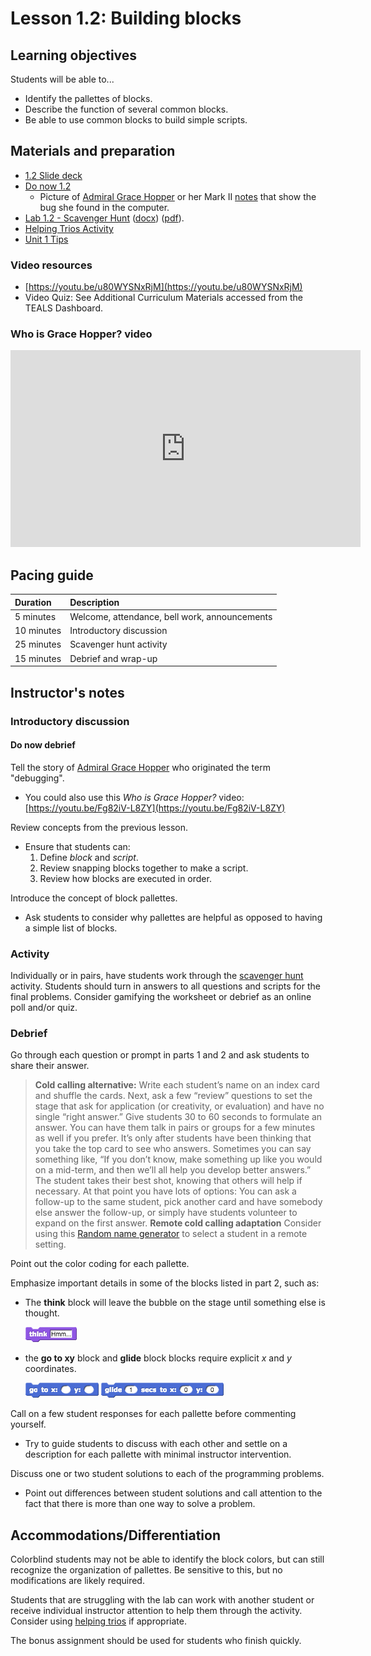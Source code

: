# Lesson 1.2: Building blocks

## Learning objectives

Students will be able to...

* Identify the pallettes of blocks.
* Describe the function of several common blocks.
* Be able to use common blocks to build simple scripts.

## Materials and preparation

* [1.2 Slide deck](https://github.com/TEALSK12/introduction-to-computer-science/raw/master/slidedecks/TEALS%20SNAP%201.2.pptx)
* [Do now 1.2](do_now_12.md)
  * Picture of [Admiral Grace Hopper](https://upload.wikimedia.org/wikipedia/commons/2/21/Grace_Murray_Hopper%2C_in_her_office_in_Washington_DC%2C_1978%2C_%C2%A9Lynn_Gilbert.jpg) or her Mark II [notes](https://upload.wikimedia.org/wikipedia/commons/8/8a/H96566k.jpg) that show the bug she found in the computer.
* [Lab 1.2 - Scavenger Hunt](lab_12.md) ([docx](https://github.com/TEALSK12/introduction-to-computer-science/raw/master/Unit%201%20Word/Lab%201.2%20SNAP%20Scavenger%20Hunt.docx)) ([pdf](https://github.com/TEALSK12/introduction-to-computer-science/raw/master/Unit%201%20PDF/Lab%201.2%20SNAP%20Scavenger%20Hunt.pdf)).
* [Helping Trios Activity](helping_trios.md)
* [Unit 1 Tips](unit_1_tips.md)

### Video resources

* [https://youtu.be/u80WYSNxRjM](https://youtu.be/u80WYSNxRjM)
* Video Quiz: See Additional Curriculum Materials accessed from the TEALS Dashboard.

### Who is Grace Hopper? video

  <iframe class="markdeep" width="560" height="315" src="https://www.youtube.com/embed/Fg82iV-L8ZY" frameborder="0" allow="accelerometer; autoplay; encrypted-media; gyroscope; picture-in-picture" allowfullscreen></iframe>

## Pacing guide

| Duration   | Description                                   |
| :--------- | :--------------------------------------------- |
| 5 minutes  | Welcome, attendance, bell work, announcements |
| 10 minutes | Introductory discussion                       |
| 25 minutes | Scavenger hunt activity            |
| 15 minutes | Debrief and wrap-up                           |

## Instructor's notes

### Introductory discussion

#### Do now debrief

Tell the story of [Admiral Grace Hopper](https://en.wikipedia.org/wiki/Grace_Hopper) who originated the term "debugging".

* You could also use this _Who is Grace Hopper?_ video: [https://youtu.be/Fg82iV-L8ZY](https://youtu.be/Fg82iV-L8ZY)

Review concepts from the previous lesson.

* Ensure that students can:
  1. Define _block_ and _script_.
  2. Review snapping blocks together to make a script.
  3. Review how blocks are executed in order.

Introduce the concept of block pallettes.

* Ask students to consider why pallettes are helpful as opposed to having a simple list of blocks.

### Activity

Individually or in pairs, have students work through the [scavenger hunt](lab_12.md) activity.
Students should turn in answers to all questions and scripts for the final problems.
Consider gamifying the worksheet or debrief as an online poll and/or quiz.

### Debrief

Go through each question or prompt in parts 1 and 2 and ask students to share their answer.

  > **Cold calling alternative:** Write each student’s name on an index card and shuffle the cards. Next, ask a few “review” questions to set the stage that ask for application (or creativity, or evaluation) and have no single “right answer.” Give students 30 to 60 seconds to formulate an answer. You can have them talk in pairs or groups for a few minutes as well if you prefer. It’s only after students have been thinking that you take the top card to see who answers. Sometimes you can say something like, “If you don’t know, make something up like you would on a mid-term, and then we’ll all help you develop better answers.” The student takes their best shot, knowing that others will help if necessary.
  At that point you have lots of options:  You can ask a follow-up to the same student, pick another card and have somebody else answer the follow-up, or simply have students volunteer to expand on the first answer.
  >**Remote cold calling adaptation**
  >Consider using this [Random name generator](Excel-Randomizer.xlsx) to select a student in a remote setting.

Point out the color coding for each pallette.

Emphasize important details in some of the blocks listed in part 2, such as:

* The **think** block will leave the bubble on the stage until something else is thought.

  ![Think Block](images/think.png)

* the **go to xy** block and **glide** block blocks require explicit _x_ and _y_ coordinates.

  ![Go to XY block](images/go_to_x_y.png) ![Glide block](images/glide.png)

Call on a few student responses for each pallette before commenting yourself.

* Try to guide students to discuss with each other and settle on a description for each pallette with minimal instructor intervention.

Discuss one or two student solutions to each of the programming problems.

* Point out differences between student solutions and call attention to the fact that there is more than one way to solve a problem.

## Accommodations/Differentiation

Colorblind students may not be able to identify the block colors, but can still recognize the organization of pallettes. Be sensitive to this, but no modifications are likely required.

Students that are struggling with the lab can work with another student or receive individual instructor attention to help them through the activity. Consider using [helping trios](https://github.com/TEALSK12/introduction-to-computer-science/raw/master/Unit%201%20PDF/Helping%20Trios.pdf) if appropriate.

The bonus assignment should be used for students who finish quickly.
